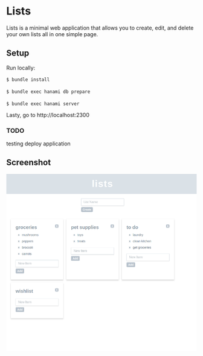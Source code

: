 # Lists
Lists is a minimal web application that allows you to create, edit, and delete your own lists all in one simple page.

## Setup

Run locally:

    $ bundle install

    $ bundle exec hanami db prepare

    $ bundle exec hanami server

Lasty, go to http://localhost:2300

### TODO
testing
deploy application


## Screenshot

<img src="lists-snapshot.png">
